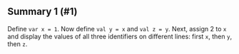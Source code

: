 ## Summary 1 (#1)

Define `var x = 1`. Now define `val y = x` and `val z = y`. Next, assign
2 to `x` and display the values of all three identifiers on different lines:
first `x`, then `y`, then `z`.
